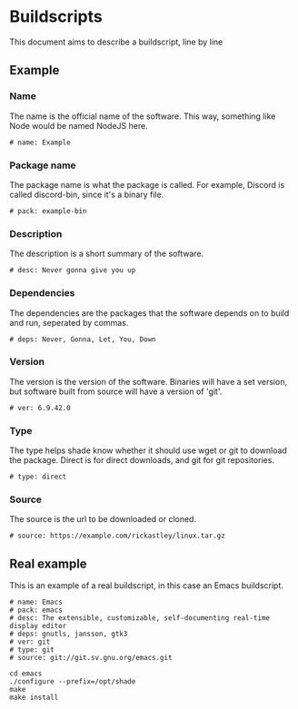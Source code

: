 # Buildscripts

This document aims to describe a buildscript, line by line

## Example

### Name

The name is the official name of the software. This way, something like Node would be named NodeJS here.

```
# name: Example
```

### Package name

The package name is what the package is called. For example, Discord is called discord-bin, since it's a binary file.

```
# pack: example-bin
```

### Description

The description is a short summary of the software.

```
# desc: Never gonna give you up
```

### Dependencies

The dependencies are the packages that the software depends on to build and run, seperated by commas.

```
# deps: Never, Gonna, Let, You, Down
```

### Version

The version is the version of the software. Binaries will have a set version, but software built from source will have a version of 'git'.

```
# ver: 6.9.42.0
```

### Type

The type helps shade know whether it should use wget or git to download the package. Direct is for direct downloads, and git for git repositories.

```
# type: direct
```

### Source

The source is the url to be downloaded or cloned.

```
# source: https://example.com/rickastley/linux.tar.gz
```

## Real example

This is an example of a real buildscript, in this case an Emacs buildscript.

```
# name: Emacs
# pack: emacs
# desc: The extensible, customizable, self-documenting real-time display editor
# deps: gnutls, jansson, gtk3
# ver: git
# type: git
# source: git://git.sv.gnu.org/emacs.git

cd emacs
./configure --prefix=/opt/shade
make
make install
```
